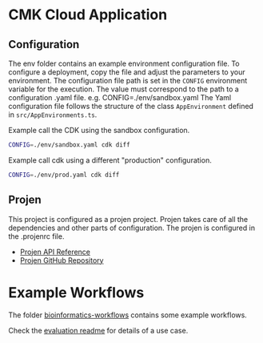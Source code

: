 # CMK Cloud Application

## Configuration
The env folder contains an example environment configuration file.
To configure a deployment, copy the file and adjust the parameters to your environment.
The configuration file path is set in the `CONFIG` environment variable for the execution.
The value must correspond to the path to a configuration .yaml file.
e.g. CONFIG=./env/sandbox.yaml
The Yaml configuration file follows the structure of the class `AppEnvironment` defined in `src/AppEnvironments.ts`.

Example call the CDK using the sandbox configuration.
```bash
CONFIG=./env/sandbox.yaml cdk diff
```

Example call cdk using a different "production" configuration.
```bash
CONFIG=./env/prod.yaml cdk diff
```

## Projen
This project is configured as a projen project.
Projen takes care of all the dependencies and other parts of configuration.
The projen is configured in the .projenrc file.

- [Projen API Reference](https://projen.io/api/API.html)
- [Projen GitHub Repository](https://github.com/projen/projen)


# Example Workflows

The folder [bioinformatics-workflows](../bioinformatics-workflows) contains some example workflows.

Check the [evaluation readme](../bioinformatics-workflows/EVALUATION_ENVIRONMENT_README.md) for details of a use case.

